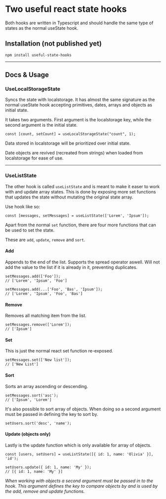 # Two useful react state hooks

Both hooks are written in Typescript and should handle the same type of states as the normal useState hook.

## Installation (not published yet)

```
npm install useful-state-hooks
```

---

## Docs & Usage

### UseLocalStorageState

Syncs the state with localstorage. It has almost the same signature as the normal useState hook accepting primitives, dates, arrays and objects as initial state.

It takes two arguments. First argument is the localstorage key, while the second argument is the initial state.

```
const [count, setCount] = useLocalStorageState("count", 1);
```

Data stored in localstorage will be prioritized over initial state.

Date objects are revived (recreated from strings) when loaded from localstorage for ease of use.

---

### UseListState

The other hook is called `useListState` and is meant to make it easer to work with and update array states. This is done by exposing more set functions that updates the state without mutating the original state array.

Use hook like so:

```
const [messages, setMessages] = useListState(['Lorem', 'Ipsum']);
```

Apart from the normal `set` function, there are four more functions that can be used to set the state.

These are `add`, `update`, `remove` and `sort`.

#### **Add**

Appends to the end of the list. Supports the spread operator aswell. Will not add the value to the list if it is already in it, preventing duplicates.

```
setMessages.add(['Foo']);
// ['Lorem', 'Ipsum', 'Foo']

setMessages.add(...['Foo', 'Bas', 'Ipsum']);
// ['Lorem', 'Ipsum', 'Foo', 'Bas']
```

#### **Remove**

Removes all matching item from the list.

```
setMessages.remove(['Lorem']);
// ['Ipsum']
```

#### **Set**

This is just the normal react set function re-exposed.

```
setMessages.set(['New list']);
// ['New List']
```

#### **Sort**

Sorts an array ascending or descending.

```
setMessages.sort('asc');
// ['Ipsum', 'Lorem']
```

It's also possible to sort array of objects. When doing so a second argument must be passed in defining the key to sort by.

```
setUsers.sort('desc', 'name');
```

#### **Update (objects only)**

Lastly is the update function which is only available for array of objects.

```
const [users, setUsers] = useListState([{ id: 1, name: 'Olivia' }], 'id');

setUsers.update({ id: 1, name: 'My' });
// [{ id: 1, name: 'My' }]
```

_When working with objects a second argument must be passed in to the hook. This argument defines the key to compare objects by and is used by the add, remove and update functions._
